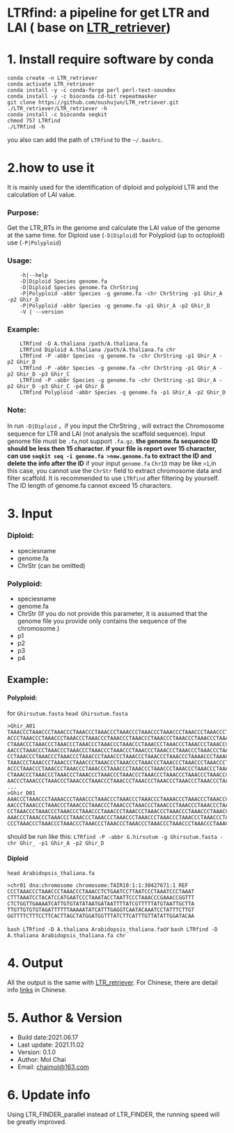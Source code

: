 # LTRfind: a pipeline for get LTR and LAI ( base on [LTR_retriever](https://github.com/oushujun/LTR_retriever))
# 1. Install require software by conda
```
conda create -n LTR_retriever
conda activate LTR_retriever
conda install -y -c conda-forge perl perl-text-soundex
conda install -y -c bioconda cd-hit repeatmasker
git clone https://github.com/oushujun/LTR_retriever.git
./LTR_retriever/LTR_retriever -h
conda install -c bioconda seqkit
chmod 757 LTRfind
./LTRfind -h
```
you also can add  the path of `LTRfind` to the `~/.bashrc`.

# 2.how to use it
It is mainly used for the identification of diploid and polyploid LTR and the calculation of LAI value.
### Purpose:
Get the LTR_RTs in the genome and calculate the LAI value of the genome at the same time. 
for Diploid use (`-D|Diploid`)
for Polyploid (up to octoploid) use (`-P|Polyploid`)

### Usage: 
```
	-h|--help 
	-D|Diploid Species genome.fa 
	-D|Diploid Species genome.fa ChrString 
	-P|Polyploid -abbr Species -g genome.fa -chr ChrString -p1 Ghir_A -p2 Ghir_D 
	-P|Polyploid -abbr Species -g genome.fa -p1 Ghir_A -p2 Ghir_D 
	-V | --version
```
### Example:
```
	LTRfind -D A.thaliana /path/A.thaliana.fa 
	LTRfind Diploid A.thaliana /path/A.thaliana.fa chr
	LTRfind -P -abbr Species -g genome.fa -chr ChrString -p1 Ghir_A -p2 Ghir_D 
	LTRfind -P -abbr Species -g genome.fa -chr ChrString -p1 Ghir_A -p2 Ghir_D -p3 Ghir_C 
	LTRfind -P -abbr Species -g genome.fa -chr ChrString -p1 Ghir_A -p2 Ghir_D -p3 Ghir_C -p4 Ghir_B
	LTRfind Polyploid -abbr Species -g genome.fa -p1 Ghir_A -p2 Ghir_D
```
### Note:
In run `-D|Diploid` ，if you input the ChrString , will extract the Chromosome sequence for LTR and LAI (not analysis the scaffold sequence).
Input genome file must be `.fa`,not support `.fa.gz`.
**the genome.fa sequence ID should be less then 15 character. if your file is report over 15 character, can use `seqkit seq -i genome.fa >new.genome.fa` to extract the ID and delete the info after the ID**
if your input `genome.fa` `ChrID` may be like `>1`,in this case, you cannot use the `ChrStr` field to extract chromosome data and filter scaffold. 
	It is recommended to use `LTRfind` after filtering by yourself. The ID length of genome.fa cannot exceed 15 characters. 
# 3. Input
### Diploid: 
- speciesname 
- genome.fa 
- ChrStr (can be omitted)
### Polyploid:
- speciesname 
- genome.fa 
- ChrStr (If you do not provide this parameter, it is assumed that the genome file you provide only contains the sequence of the chromosome.)
- p1
- p2
- p3
- p4
## Example:
#### Polyploid:
for `Ghirsutum.fasta`
`head Ghirsutum.fasta`
```
>Ghir_A01
TAAACCCTAAACCCTAAACCCTAAACCCTAAACCCTAAACCCTAAACCCTAAACCCTAAACCCTAAACCCTAAACCCTAA
ACCCTAAACCCTAAACCCTAAACCCTAAACCCTAAACCCTAAACCCTAAACCCTAAACCCTAAACCCTAAACCCTAAACC
CTAAACCCTAAACCCTAAACCCTAAACCCTAAACCCTAAACCCTAAACCCTAAACCCTAAACCCTAAACCCTAAACCCTA
AACCCTAAACCCTAAACCCTAAACCCTAAACCCTAAACCCTAAACCCTAAACCCTAAACCCTAAACCCTAAACCCTAAAC
CCTAAACCCTAAACCCTAAACCCTAAACCCTAAACCCTAAACCCTAAACCCTAAACCCTAAAACCCTAAACCCTAAACCC
TAAACCCTAAACCCTAAACCCTAAACCCTAAACCCTAAACCCTAAACCCTAAACCCTAAACCCTAAACCCTAAACCCTAA
ACCCTAAACCCTAAACCCTAAACCCTAAACCCTAAACCCTAAACCCTAAACCCTAAACCCTAAACCCTAAACCCTAAACC
CTAAACCCTAAACCCTAAACCCTAAACCCTAAACCCTAAACCCTAAACCCTAAACCCTAAACCCTAAACCCTAAACCCTA
AACCCTAAACCCTAAACCCTAAACCCTAAACCCTAAACCCTAAACCCTAAACCCTAAACCCTAAACCCTAAACCCTAAAC
...
>Ghir_D01
AAACCCTAAACCCTAAAACCCTAAACCCTAAACCCTAAACCCTAAACCCTAAAACCCTAAACCCTAAACCCTAAACCCTA
AACCCTAAACCCTAAACCCTAAACCCTAAACCCTAAACCCTAAACCCTAAACCCTAAACCCTAAACCCTAAACCCTAAAC
CCTAAACCCTAAACCCTAAACCCTAAACCCTAAACCCTAAACCCTAAACCCTAAACCCTAAACCCTAAACCCTAAACCCT
AAACCCTAAACCCTAAACCCTAAACCCTAAACCCTAAACCCTAAACCCTAAACCCTAAACCCTAAACCCTAAACCCTAAA
CCCTAAACCCTAAACCCTAAACCCTAAACCCTAAACCCTAAACCCTAAACCCTAAACCCTAAACCCTAAACCCTAAACCC
```
should be run like this:
`LTRfind -P -abbr G.hirsutum -g Ghirsutum.fasta -chr Ghir_ -p1 Ghir_A -p2 Ghir_D`
#### Diploid
`head Arabidopsis_thaliana.fa`
```
>chr01 dna:chromosome chromosome:TAIR10:1:1:30427671:1 REF
CCCTAAACCCTAAACCCTAAACCCTAAACCTCTGAATCCTTAATCCCTAAATCCCTAAAT
CTTTAAATCCTACATCCATGAATCCCTAAATACCTAATTCCCTAAACCCGAAACCGGTTT
CTCTGGTTGAAAATCATTGTGTATATAATGATAATTTTATCGTTTTTATGTAATTGCTTA
TTGTTGTGTGTAGATTTTTTAAAAATATCATTTGAGGTCAATACAAATCCTATTTCTTGT
GGTTTTCTTTCCTTCACTTAGCTATGGATGGTTTATCTTCATTTGTTATATTGGATACAA
```
`bash LTRfind -D A.thaliana Arabidopsis_thaliana.fa`or `bash LTRfind -D A.thaliana Arabidopsis_thaliana.fa chr`
# 4. Output
All the output is the same with [LTR_retriever](https://github.com/oushujun/LTR_retriever).
For Chinese, there are detail info [links](https://www.jianshu.com/p/ed289822c825) in Chinese.
# 5. Author & Version
- Build date:2021.06.17
- Last update: 2021.11.02
- Version: 0.1.0
- Author: Mol Chai
- Email: chaimol@163.com
# 6. Update info
Using LTR_FINDER_parallel instead of LTR_FINDER, the running speed will be greatly improved.